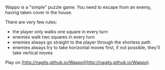 Wappo is a "simple" puzzle game. You need to escape from an enemy, having taken cover in the house.

There are very few rules:
* the player only walks one square in every turn
* enemies walk two squares in every turn
* enemies always go straight to the player through the shortess path
* enemies always try to take horizontal moves first, if not possible, they'll take vertical moves

Play on [http://nagits.github.io/Wappo](http://nagits.github.io/Wappo).
